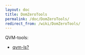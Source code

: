 ```yaml
---
layout: doc
title: DomZeroTools
permalink: /doc/DomZeroTools/
redirect_from: /wiki/DomZeroTools/
---
```


QVM-tools:

-   [qvm-ls?](/doc/QvmLs)

